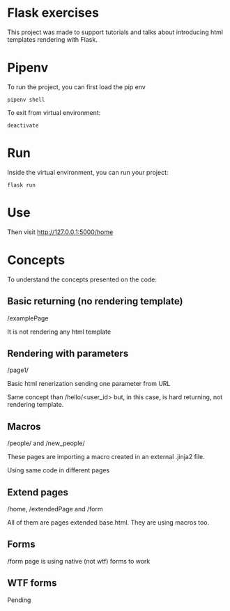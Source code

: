 # Flask exercises

This project was made to support tutorials and talks about introducing html templates rendering with Flask.

# Pipenv

To run the project, you can first load the pip env

```
pipenv shell
```

To exit from virtual environment:

```
deactivate
```

# Run

Inside the virtual environment, you can run your project:

```
flask run
```

# Use

Then visit http://127.0.0.1:5000/home

# Concepts

To understand the concepts presented on the code:

## Basic returning (no rendering template)

/examplePage

It is not rendering any html template

## Rendering with parameters

/page1/<username>

Basic html renerization sending one parameter from URL

Same concept than /hello/<user_id> but, in this case, is hard returning, not rendering template.

## Macros

/people/<username> and /new_people/<username>

These pages are importing a macro created in an external .jinja2 file.

Using same code in different pages

## Extend pages

/home, /extendedPage and /form

All of them are pages extended base.html. They are using macros too.

## Forms

/form page is using native (not wtf) forms to work

## WTF forms

Pending